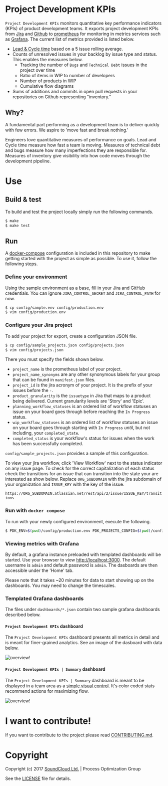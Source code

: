 # Project Development KPIs
`Project Development KPIs` monitors quantitative key performance indicators (KPIs) of product development teams. It exports project development KPIs from [Jira](https://www.atlassian.com/software/jira) and [Github](https://github.com) to [prometheus](https://prometheus.io) for monitoring in metrics services such as [Grafana](https://grafana.com/). The current list of metrics provided is listed below.

* [Lead & Cycle time](https://medium.com/swlh/agile-metrics-the-good-the-bad-and-the-ugly-65639d28fd29#.iof3qoqfe) based on a 5 issue rolling average.
* Counts of unresolved issues in your backlog by issue type and status. This enables the measures below.
  * Tracking the number of `Bugs` and `Technical Debt` issues in the project over time
  * Ratio of items in WIP to number of developers
  * Number of products in WIP
  * Cumulative flow diagrams
* Sums of additions and commits in open pull requests in your repositories on Github representing "inventory."

## Why?

A fundamental part performing as a development team is to deliver quickly with few errors. We aspire to 'move fast and break nothing.'

Engineers love quantitative measures of performance on goals. Lead and Cycle time measure how fast a team is moving. Measures of technical debt and bugs measure how many imperfections they are responsible for. Measures of inventory give visibility into how code moves through the development pipeline.

# Use

## Build & test

To build and test the project locally simply run the following commands.

```bash
$ make
$ make test
```

## Run

A [docker-compose](https://docs.docker.com/compose/) configuration is included in this repository to make getting started with the project as simple as possible. To use it, follow the following steps.

### Define your environment

Using the sample environment as a base, fill in your Jira and GitHub credentials. You can ignore `JIRA_CONTROL_SECRET` and `JIRA_CONTROL_PATH` for now.

```bash
$ cp config/sample.env config/production.env
$ vim config/production.env
```

### Configure your Jira project

To add your project for export, create a configuration JSON file.

```bash
$ cp config/sample_projects.json config/projects.json
$ vim config/projects.json
```

There you must specify the fields shown below.

* `project_name` is the prometheus label of your project.
* `project_name_synonyms` are any other synonymous labels for your group that can be found in `manifest.json` files.
* `project_id` is the jira acronym of your project. It is the prefix of your issues before the `-`.
* `product_granularity` is the `issuetype` in Jira that maps to a product being delivered. Current granularity levels are 'Story' and 'Epic'.
* `planning_workflow_statuses` is an ordered list of workflow statuses an issue on your board goes through before reaching the `In Progress` status.
* `wip_workflow_statuses` is an ordered list of workflow statuses an issue on your board goes through starting with `In Progress` _until_, but not including, your `completed_state`.
* `completed_status` is your workflow's status for issues when the work has been successfully completed.

`config/sample_projects.json` provides a sample of this configuration.

To view your jira workflow, click 'View Workflow' next to the status indicator on any issue page. To check for the correct capitalization of each status check the transitions for an issue that can transition into the state your are interested as show below. Replace `ORG_SUBDOMAIN` with the jira subdomain of your organization and `ISSUE_KEY` with the key of the issue.

`https://ORG_SUBDOMAIN.atlassian.net/rest/api/2/issue/ISSUE_KEY/transitions`

### Run with `docker compose`

To run with your newly configured environment, execute the following.

```bash
$ PDK_ENV=$(pwd)/config/production.env PDK_PROJECTS_CONFIG=$(pwd)/config/projects.json ./compose-ctl up
```

### Viewing metrics with Grafana

By default, a grafana instance preloaded with templated dashboards will be started. Use your browser to view [http://localhost:3000](http://localhost:3000). The default username is `admin` and default password is `admin`. The dasboards are then accessible under the 'Home' tab.

Please note that it takes ~20 minutes for data to start showing up on the dashboards. You may need to change the timescales.

### Templated Grafana dashboards

The files under `dashboards/*.json` contain two sample grafana dashboards described below.

#### `Project Development KPIs` dashboard

The `Project Development KPIs` dashboard presents all metrics in detail and is meant for finer-grained analytics. See an image of the dasboard with data below.

![overview!](https://github.com/soundcloud/project-dev-kpis/blob/master/assets/overview_dashboard.png?raw=true)

#### `Project Development KPIs | Summary` dashboard

The `Project Development KPIs | Summary` dashboard is meant to be displayed in a team area as a [simple visual control](https://en.wikipedia.org/wiki/Visual_control). It's color coded stats recommend actions for maximizing flow.

![overview!](https://github.com/soundcloud/project-dev-kpis/blob/master/assets/summary_dashboard.png?raw=true)

# I want to contribute!

If you want to contribute to the project please read
[CONTRIBUTING.md](CONTRIBUTING.md).

# Copyright

Copyright (c) 2017 [SoundCloud Ltd.](http://soundcloud.com) | Process Optimization Group

See the [LICENSE](LICENSE) file for details.
